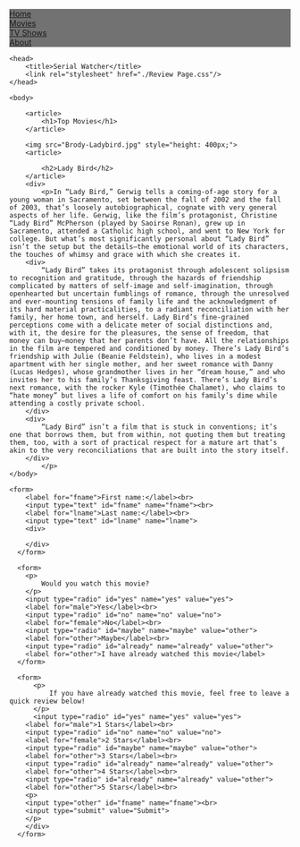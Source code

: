 <!DOCTYPE html>
<html>
    <!DOCTYPE html>
<html>
<head>
<style>
ul {
  list-style-type: none;
  margin: 0;
  padding: 0;
  overflow: hidden;
  background-color: rgba(75, 74, 74, 0.767);
}

li {
  float: left;
}

li a {
  display: block;
  color: white;
  text-align: center;
  padding: 14px 16px;
  text-decoration: none;
}

li a:hover {
  background-color: #111;
}
</style>
</head>
<body>

<ul>
  <li><a class="active" href="#home">Home</a></li>
  <li><a href="#movies">Movies</a></li>
  <li><a href="#tvshows">TV Shows</a></li>
  <li><a href="#about">About</a></li>
</ul>

</body>
</html>


    <head>
        <title>Serial Watcher</title>
        <link rel="stylesheet" href="./Review Page.css"/>
    </head>

    <body>
        
        <article>
            <h1>Top Movies</h1>
        </article>

        <img src="Brody-Ladybird.jpg" style="height: 400px;">
        <article>
            
            <h2>Lady Bird</h2>
        </article>
        <div>
            <p>In “Lady Bird,” Gerwig tells a coming-of-age story for a young woman in Sacramento, set between the fall of 2002 and the fall of 2003, that’s loosely autobiographical, cognate with very general aspects of her life. Gerwig, like the film’s protagonist, Christine “Lady Bird” McPherson (played by Saoirse Ronan), grew up in Sacramento, attended a Catholic high school, and went to New York for college. But what’s most significantly personal about “Lady Bird” isn’t the setup but the details—the emotional world of its characters, the touches of whimsy and grace with which she creates it.
        <div>
            “Lady Bird” takes its protagonist through adolescent solipsism to recognition and gratitude, through the hazards of friendship complicated by matters of self-image and self-imagination, through openhearted but uncertain fumblings of romance, through the unresolved and ever-mounting tensions of family life and the acknowledgment of its hard material practicalities, to a radiant reconciliation with her family, her home town, and herself. Lady Bird’s fine-grained perceptions come with a delicate meter of social distinctions and, with it, the desire for the pleasures, the sense of freedom, that money can buy—money that her parents don’t have. All the relationships in the film are tempered and conditioned by money. There’s Lady Bird’s friendship with Julie (Beanie Feldstein), who lives in a modest apartment with her single mother, and her sweet romance with Danny (Lucas Hedges), whose grandmother lives in her “dream house,” and who invites her to his family’s Thanksgiving feast. There’s Lady Bird’s next romance, with the rocker Kyle (Timothée Chalamet), who claims to “hate money” but lives a life of comfort on his family’s dime while attending a costly private school.
        </div>  
        <div>
            “Lady Bird” isn’t a film that is stuck in conventions; it’s one that borrows them, but from within, not quoting them but treating them, too, with a sort of practical respect for a mature art that’s akin to the very reconciliations that are built into the story itself.
        </div>     
            </p>
    </body>

    <form>
        <label for="fname">First name:</label><br>
        <input type="text" id="fname" name="fname"><br>
        <label for="lname">Last name:</label><br>
        <input type="text" id="lname" name="lname">
        <div>
            
        </div>
      </form>

      <form>
        <p>
            Would you watch this movie?
        </p>
        <input type="radio" id="yes" name="yes" value="yes">
        <label for="male">Yes</label><br>
        <input type="radio" id="no" name="no" value="no">
        <label for="female">No</label><br>
        <input type="radio" id="maybe" name="maybe" value="other">
        <label for="other">Maybe</label><br>
        <input type="radio" id="already" name="already" value="other">
        <label for="other">I have already watched this movie</label>
      </form>

      <form>
          <p>
              If you have already watched this movie, feel free to leave a quick review below!
          </p>
          <input type="radio" id="yes" name="yes" value="yes">
        <label for="male">1 Stars</label><br>
        <input type="radio" id="no" name="no" value="no">
        <label for="female">2 Stars</label><br>
        <input type="radio" id="maybe" name="maybe" value="other">
        <label for="other">3 Stars</label><br>
        <input type="radio" id="already" name="already" value="other">
        <label for="other">4 Stars</label><br>
        <input type="radio" id="already" name="already" value="other">
        <label for="other">5 Stars</label><br>
        <p>
        <input type="other" id="fname" name="fname"><br>
        <input type="submit" value="Submit">
        </p>
        </div>
      </form>
    
</html>

